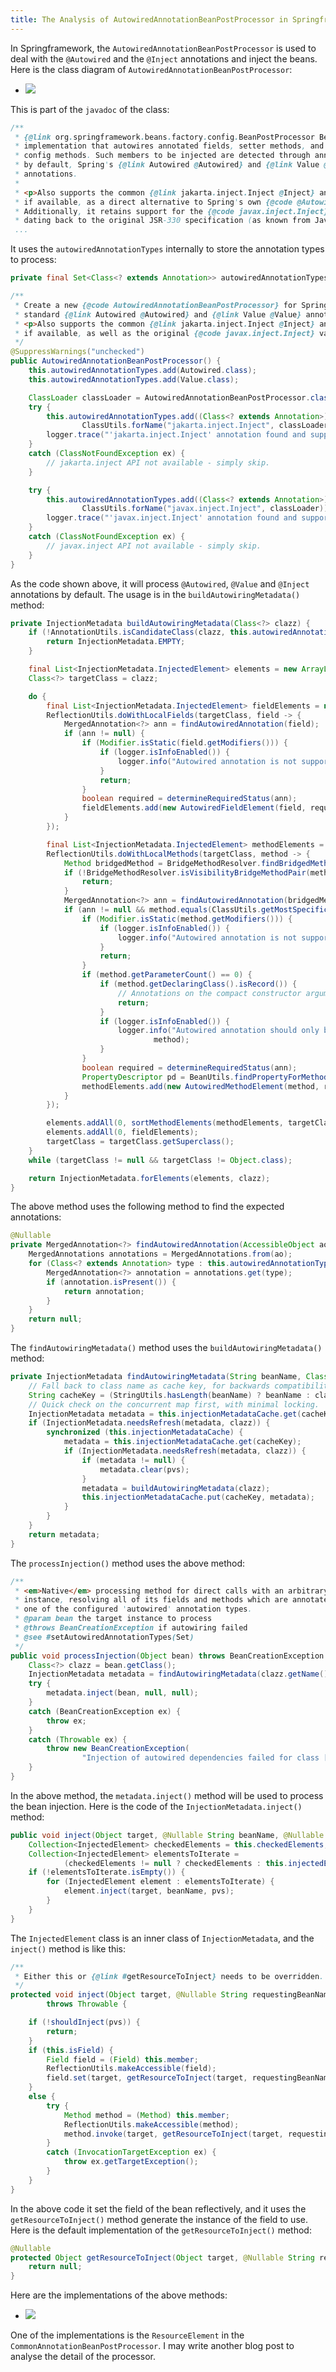 ```yaml
---
title: The Analysis of AutowiredAnnotationBeanPostProcessor in Springframework
---
```


In Springframework, the `AutowiredAnnotationBeanPostProcessor` is used to deal with the `@Autowired` and the `@Inject` annotations and inject the beans. Here is the class diagram of `AutowiredAnnotationBeanPostProcessor`:

- ![](https://raw.githubusercontent.com/liweinan/blogpics2024/main/0222/AutowiredAnnotationBeanPostProcessor.jpg)

This is part of the `javadoc` of the class:

```java
/**
 * {@link org.springframework.beans.factory.config.BeanPostProcessor BeanPostProcessor}
 * implementation that autowires annotated fields, setter methods, and arbitrary
 * config methods. Such members to be injected are detected through annotations:
 * by default, Spring's {@link Autowired @Autowired} and {@link Value @Value}
 * annotations.
 *
 * <p>Also supports the common {@link jakarta.inject.Inject @Inject} annotation,
 * if available, as a direct alternative to Spring's own {@code @Autowired}.
 * Additionally, it retains support for the {@code javax.inject.Inject} variant
 * dating back to the original JSR-330 specification (as known from Java EE 6-8).
 ...
```

It uses the `autowiredAnnotationTypes` internally to store the annotation types to process:


```java
private final Set<Class<? extends Annotation>> autowiredAnnotationTypes = CollectionUtils.newLinkedHashSet(4);

/**
 * Create a new {@code AutowiredAnnotationBeanPostProcessor} for Spring's
 * standard {@link Autowired @Autowired} and {@link Value @Value} annotations.
 * <p>Also supports the common {@link jakarta.inject.Inject @Inject} annotation,
 * if available, as well as the original {@code javax.inject.Inject} variant.
 */
@SuppressWarnings("unchecked")
public AutowiredAnnotationBeanPostProcessor() {
    this.autowiredAnnotationTypes.add(Autowired.class);
    this.autowiredAnnotationTypes.add(Value.class);

    ClassLoader classLoader = AutowiredAnnotationBeanPostProcessor.class.getClassLoader();
    try {
        this.autowiredAnnotationTypes.add((Class<? extends Annotation>)
                ClassUtils.forName("jakarta.inject.Inject", classLoader));
        logger.trace("'jakarta.inject.Inject' annotation found and supported for autowiring");
    }
    catch (ClassNotFoundException ex) {
        // jakarta.inject API not available - simply skip.
    }

    try {
        this.autowiredAnnotationTypes.add((Class<? extends Annotation>)
                ClassUtils.forName("javax.inject.Inject", classLoader));
        logger.trace("'javax.inject.Inject' annotation found and supported for autowiring");
    }
    catch (ClassNotFoundException ex) {
        // javax.inject API not available - simply skip.
    }
}
```

As the code shown above, it will process `@Autowired`, `@Value` and `@Inject` annotations by default. The usage is in the `buildAutowiringMetadata()` method:

```java
private InjectionMetadata buildAutowiringMetadata(Class<?> clazz) {
	if (!AnnotationUtils.isCandidateClass(clazz, this.autowiredAnnotationTypes)) {
		return InjectionMetadata.EMPTY;
	}

	final List<InjectionMetadata.InjectedElement> elements = new ArrayList<>();
	Class<?> targetClass = clazz;

	do {
		final List<InjectionMetadata.InjectedElement> fieldElements = new ArrayList<>();
		ReflectionUtils.doWithLocalFields(targetClass, field -> {
			MergedAnnotation<?> ann = findAutowiredAnnotation(field);
			if (ann != null) {
				if (Modifier.isStatic(field.getModifiers())) {
					if (logger.isInfoEnabled()) {
						logger.info("Autowired annotation is not supported on static fields: " + field);
					}
					return;
				}
				boolean required = determineRequiredStatus(ann);
				fieldElements.add(new AutowiredFieldElement(field, required));
			}
		});

		final List<InjectionMetadata.InjectedElement> methodElements = new ArrayList<>();
		ReflectionUtils.doWithLocalMethods(targetClass, method -> {
			Method bridgedMethod = BridgeMethodResolver.findBridgedMethod(method);
			if (!BridgeMethodResolver.isVisibilityBridgeMethodPair(method, bridgedMethod)) {
				return;
			}
			MergedAnnotation<?> ann = findAutowiredAnnotation(bridgedMethod);
			if (ann != null && method.equals(ClassUtils.getMostSpecificMethod(method, clazz))) {
				if (Modifier.isStatic(method.getModifiers())) {
					if (logger.isInfoEnabled()) {
						logger.info("Autowired annotation is not supported on static methods: " + method);
					}
					return;
				}
				if (method.getParameterCount() == 0) {
					if (method.getDeclaringClass().isRecord()) {
						// Annotations on the compact constructor arguments made available on accessors, ignoring.
						return;
					}
					if (logger.isInfoEnabled()) {
						logger.info("Autowired annotation should only be used on methods with parameters: " +
								method);
					}
				}
				boolean required = determineRequiredStatus(ann);
				PropertyDescriptor pd = BeanUtils.findPropertyForMethod(bridgedMethod, clazz);
				methodElements.add(new AutowiredMethodElement(method, required, pd));
			}
		});

		elements.addAll(0, sortMethodElements(methodElements, targetClass));
		elements.addAll(0, fieldElements);
		targetClass = targetClass.getSuperclass();
	}
	while (targetClass != null && targetClass != Object.class);

	return InjectionMetadata.forElements(elements, clazz);
}
```

The above method uses the following method to find the expected annotations:

```java
@Nullable
private MergedAnnotation<?> findAutowiredAnnotation(AccessibleObject ao) {
	MergedAnnotations annotations = MergedAnnotations.from(ao);
	for (Class<? extends Annotation> type : this.autowiredAnnotationTypes) {
		MergedAnnotation<?> annotation = annotations.get(type);
		if (annotation.isPresent()) {
			return annotation;
		}
	}
	return null;
}
```

The `findAutowiringMetadata()` method uses the `buildAutowiringMetadata()` method:

```java
private InjectionMetadata findAutowiringMetadata(String beanName, Class<?> clazz, @Nullable PropertyValues pvs) {
	// Fall back to class name as cache key, for backwards compatibility with custom callers.
	String cacheKey = (StringUtils.hasLength(beanName) ? beanName : clazz.getName());
	// Quick check on the concurrent map first, with minimal locking.
	InjectionMetadata metadata = this.injectionMetadataCache.get(cacheKey);
	if (InjectionMetadata.needsRefresh(metadata, clazz)) {
		synchronized (this.injectionMetadataCache) {
			metadata = this.injectionMetadataCache.get(cacheKey);
			if (InjectionMetadata.needsRefresh(metadata, clazz)) {
				if (metadata != null) {
					metadata.clear(pvs);
				}
				metadata = buildAutowiringMetadata(clazz);
				this.injectionMetadataCache.put(cacheKey, metadata);
			}
		}
	}
	return metadata;
}
```

The `processInjection()` method uses the above method:

```java
/**
 * <em>Native</em> processing method for direct calls with an arbitrary target
 * instance, resolving all of its fields and methods which are annotated with
 * one of the configured 'autowired' annotation types.
 * @param bean the target instance to process
 * @throws BeanCreationException if autowiring failed
 * @see #setAutowiredAnnotationTypes(Set)
 */
public void processInjection(Object bean) throws BeanCreationException {
	Class<?> clazz = bean.getClass();
	InjectionMetadata metadata = findAutowiringMetadata(clazz.getName(), clazz, null);
	try {
		metadata.inject(bean, null, null);
	}
	catch (BeanCreationException ex) {
		throw ex;
	}
	catch (Throwable ex) {
		throw new BeanCreationException(
				"Injection of autowired dependencies failed for class [" + clazz + "]", ex);
	}
}
```

In the above method, the `metadata.inject()` method will be used to process the bean injection. Here is the code of the `InjectionMetadata.inject()` method:

```java
public void inject(Object target, @Nullable String beanName, @Nullable PropertyValues pvs) throws Throwable {
    Collection<InjectedElement> checkedElements = this.checkedElements;
    Collection<InjectedElement> elementsToIterate =
            (checkedElements != null ? checkedElements : this.injectedElements);
    if (!elementsToIterate.isEmpty()) {
        for (InjectedElement element : elementsToIterate) {
            element.inject(target, beanName, pvs);
        }
    }
}
```

The `InjectedElement` class is an inner class of `InjectionMetadata`, and the `inject()` method is like this:

```java
/**
 * Either this or {@link #getResourceToInject} needs to be overridden.
 */
protected void inject(Object target, @Nullable String requestingBeanName, @Nullable PropertyValues pvs)
		throws Throwable {

	if (!shouldInject(pvs)) {
		return;
	}
	if (this.isField) {
		Field field = (Field) this.member;
		ReflectionUtils.makeAccessible(field);
		field.set(target, getResourceToInject(target, requestingBeanName));
	}
	else {
		try {
			Method method = (Method) this.member;
			ReflectionUtils.makeAccessible(method);
			method.invoke(target, getResourceToInject(target, requestingBeanName));
		}
		catch (InvocationTargetException ex) {
			throw ex.getTargetException();
		}
	}
}
```

In the above code it set the field of the bean reflectively, and it uses the `getResourceToInject()` method generate the instance of the field to use. Here is the default implementation of the `getResourceToInject()` method:

```java
@Nullable
protected Object getResourceToInject(Object target, @Nullable String requestingBeanName) {
    return null;
}
```

Here are the implementations of the above methods:

- ![](https://raw.githubusercontent.com/liweinan/blogpics2024/main/0222/InjectedElements.png)


One of the implementations is the `ResourceElement` in the `CommonAnnotationBeanPostProcessor`. I may write another blog post to analyse the detail of the processor.
 



